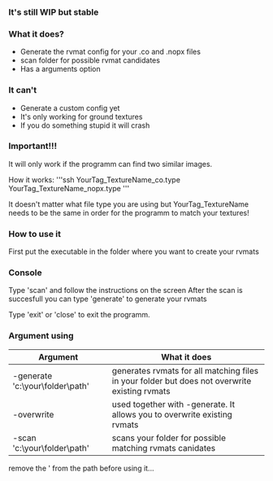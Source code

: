 ### It's still WIP but stable

### What it does?
 
 - Generate the rvmat config for your .co and .nopx files
 - scan folder for possible rvmat candidates
 - Has a arguments option
 
 ### It can't
  
  - Generate a custom config yet
  - It's only working for ground textures
  - If you do something stupid it will crash

### Important!!!
It will only work if the programm can find two similar images.

How it works:
'''ssh
YourTag_TextureName_co.type
YourTag_TextureName_nopx.type
'''

It doesn't matter what file type you are using but YourTag_TextureName needs to be the same in order for the programm to match your textures!

### How to use it
First put the executable in the folder where you want to create your rvmats
### Console
Type 'scan' and follow the instructions on the screen
After the scan is succesfull you can type 'generate' to generate your rvmats

Type 'exit' or 'close' to exit the programm.

### Argument using

| Argument | What it does |
| ------   | ------       |
| -generate 'c:\your\folder\path' | generates rvmats for all matching files in your folder but does not overwrite existing rvmats |
| -overwrite | used together with -generate. It allows you to overwrite existing rvmats |
| -scan 'c:\your\folder\path' | scans your folder for possible matching rvmats canidates |

remove the ' from the path before using it...


